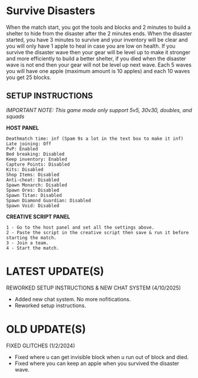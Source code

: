 # Survive Disasters

When the match start, you got the tools and blocks and 2 minutes to build a shelter to hide from the disaster after the 2 minutes ends. When the disaster started, you have 3 minutes to survive and your inventory will be clear and you will only have 1 apple to heal in case you are low on health. If you survive the disaster wave then your gear will be level up to make it stronger and more efficiently to build a better shelter, if you died when the disaster wave is not end then your gear will not be level up next wave. Each 5 waves you will have one apple (maximum amount is 10 apples) and each 10 waves you get 25 blocks.

## SETUP INSTRUCTIONS

_IMPORTANT NOTE: This game mode only support 5v5, 30v30, doubles, and squads_

**HOST PANEL**

 ``` 
Deathmatch time: inf (Spam 9s a lot in the text box to make it inf)
Late joining: Off
PvP: Enabled
Bed breaking: Disabled
Keep inventory: Enabled
Capture Points: Disabled
Kits: Disabled
Shop Items: Disabled
Anti-cheat: Disabled
Spawn Monarch: Disabled
Spawn Ores: Disabled
Spawn Titan: Disabled
Spawn Diamond Guardian: Disabled
Spawn Void: Disabled
 ```
**CREATIVE SCRIPT PANEL**
 ```
1 - Go to the host panel and set all the settings above.
2 - Paste the script in the creative script then save & run it before starting the match.
3 - Join a team.
4 - Start the match.
```

# LATEST UPDATE(S)

REWORKED SETUP INSTRUCTIONS & NEW CHAT SYSTEM (4/10/2025)

- Added new chat system. No more nofitications.
- Reworked setup instructions.

# OLD UPDATE(S)

FIXED GLITCHES (1/2/2024)
 
- Fixed where u can get invisible block when u run out of block and died.
- Fixed where you can keep an apple when you survived the disaster wave.
